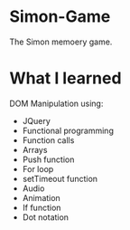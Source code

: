 # Simon-Game
The Simon memoery game.

# What I learned
DOM Manipulation using:
- JQuery
- Functional programming
- Function calls
- Arrays
- Push function
- For loop
- setTimeout function
- Audio
- Animation
- If function
- Dot notation
